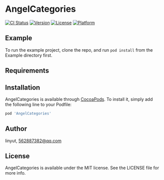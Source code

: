 # AngelCategories

[![CI Status](http://img.shields.io/travis/linyut/AngelCategories.svg?style=flat)](https://travis-ci.org/linyut/AngelCategories)
[![Version](https://img.shields.io/cocoapods/v/AngelCategories.svg?style=flat)](http://cocoapods.org/pods/AngelCategories)
[![License](https://img.shields.io/cocoapods/l/AngelCategories.svg?style=flat)](http://cocoapods.org/pods/AngelCategories)
[![Platform](https://img.shields.io/cocoapods/p/AngelCategories.svg?style=flat)](http://cocoapods.org/pods/AngelCategories)

## Example

To run the example project, clone the repo, and run `pod install` from the Example directory first.

## Requirements

## Installation

AngelCategories is available through [CocoaPods](http://cocoapods.org). To install
it, simply add the following line to your Podfile:

```ruby
pod 'AngelCategories'
```

## Author

linyut, 562887382@qq.com

## License

AngelCategories is available under the MIT license. See the LICENSE file for more info.
